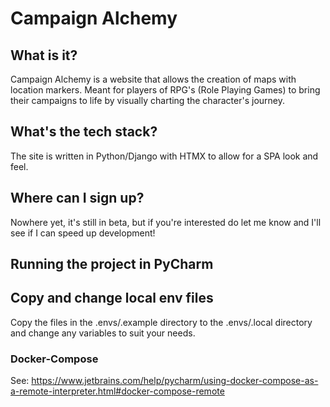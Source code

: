 # Campaign Alchemy

## What is it?
Campaign Alchemy is a website that allows the creation of maps with location markers. Meant for players of RPG's (Role Playing Games) to bring their campaigns to life by visually charting the character's journey.

## What's the tech stack?
The site is written in Python/Django with HTMX to allow for a SPA look and feel.

## Where can I sign up?
Nowhere yet, it's still in beta, but if you're interested do let me know and I'll see if I can speed up development!

## Running the project in PyCharm

## Copy and change local env files
Copy the files in the .envs/.example directory to the .envs/.local directory and change any variables to suit your needs.

### Docker-Compose
See: https://www.jetbrains.com/help/pycharm/using-docker-compose-as-a-remote-interpreter.html#docker-compose-remote
